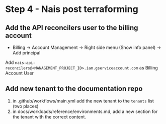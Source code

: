 # Step 4 - Nais post terraforming

## Add the API reconcilers user to the billing account

- Billing -> Account Management -> Right side menu (Show info panel) -> Add principal

Add `nais-api-reconcilers@<MANAGEMENT_PROJECT_ID>.iam.gserviceaccount.com` as Billing Account User

## Add new tenant to the documentation repo

1. in .github/workflows/main.yml add the new tenant to the `tenants` list (two places)
1. in docs/workloads/reference/environments.md, add a new section for the tenant with the correct content.
